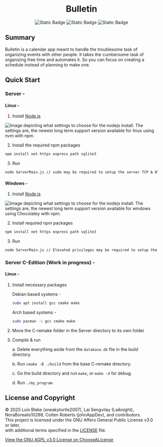 # <center>Bulletin</center>

<p align="center">
    <img alt="Static Badge" src="https://img.shields.io/badge/License-GNU%20AGPL%20v3.0%20%2B%20CopyRight-blue?&link=https%3A%2F%2Fgithub.com%2Fsneakyturtle2007%2FBulletin%2Fblob%2Fmain%2FLICENSE">
    <img alt="Static Badge" src="https://img.shields.io/badge/Node.js%C2%AE-v22.17.0-green?logo=nodedotjs&link=https://nodejs.org/en/download">
    <img alt="Static Badge" src="https://img.shields.io/badge/GCC-c23-%23283593?logo=c&link=https://gcc.gnu.org/">
</p>

## Summary 

Bulletin is a calendar app meant to handle the troublesome task of organizing events with other people. It takes the cumbersome task of organizing free time and automates it. So you can focus on creating a schedule instead of planning to make one.

## Quick Start
### Server -
#### Linux - 
    
1. Install [Node.js](https://nodejs.org/en/download)

![Image depicting what settings to choose for the nodejs install. The settings are, the newest long term support version available for linux using nvm with npm.](https://github.com/user-attachments/assets/b556d5dd-a82d-44bb-8171-fe8404588286)

2. Install the required npm packages

```bash
npm install net https express path sqlite3
```

3. Run

```bash
node ServerMain.js // sudo may be required to setup the server TCP & HTTPS port. 
```

#### Windows -

1. Install [Node.js](https://nodejs.org/en/download)

![Image depicting what settings to choose for the nodejs install. The settings are, the newest long term support version available for windows using Chocolatey with npm.](https://github.com/user-attachments/assets/93823955-df56-4834-94e0-b485a09df550)

2. Install required npm packages

```bash
npm install net https express path sqlite3
```

3. Run

```bash
node ServerMain.js // Elevated privileges may be required to setup the server TCP & HTTPS Port.
```

### Server C-Edition (Work in progress) - 

#### Linux -

1. Install necessary packages
    
    Debian based systems - 
    ```bash
    sudo apt install gcc cmake make
    ```

    Arch based systems - 
    ```bash 
    sudo pacman -s gcc cmake make
    ```
2. Move the C-remake folder in the Server directory to its own folder


3. Compile & run

    a. Delete everything aside from the ```database.db``` file in the build directory.
    
    b. Run ```cmake -B ./build``` from the base C-remake directory.

    c. Go the build directory and run ```make```, or ```make -d``` for debug.
    
    d. Run ```./my_program```.

## License and Copyright

© 2025 Luis Blake (sneakyturtle2007), Lai Sengvilay (Laiknight), NoraBorealis10288, Colten Roberts (johnAppDev), and contributors.  
This project is licensed under the GNU Affero General Public License v3.0 or later,  
with additional terms specified in the [LICENSE](./LICENSE) file.

[View the GNU AGPL v3.0 License on ChooseALicense](https://choosealicense.com/licenses/agpl-3.0/)



